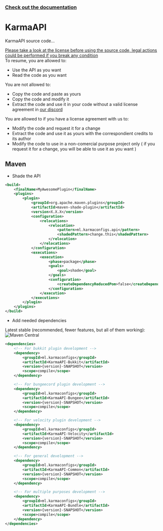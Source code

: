 ### [Check out the documentation](https://docs.karmadev.es/)



# KarmaAPI

KarmaAPI source code...

[Please take a look at the license before using the source code, legal actions could be performed if you break any condition](https://karmadev.es/license/)<br>
To resume, you are allowed to:

- Use the API as you want
- Read the code as you want

You are not allowed to:

- Copy the code and paste as yours
- Copy the code and modify it
- Extract the code and use it in your code without a valid license agreement
  in [our discord](https://discord.com/invite/jRFfsdxnJR)

You are allowed to if you have a license agreement with us to:

- Modify the code and request it for a change
- Extract the code and use it as yours with the correspondient credits to its author
- Modify the code to use in a non-comercial purpose project only ( if you request it for a change, you will be able to
  use it as you want )

## Maven

- Shade the API

```xml
<build>
    <finalName>MyAwesomePlugin</finalName>
    <plugins>
        <plugin>
            <groupId>org.apache.maven.plugins</groupId>
            <artifactId>maven-shade-plugin</artifactId>
            <version>X.X.X</version>
            <configuration>
                <relocations>
                    <relocation>
                        <pattern>ml.karmaconfigs.api</pattern>
                        <shadedPattern>change.this</shadedPattern>
                    </relocation>
                </relocations>
            </configuration>
            <executions>
                <execution>
                    <phase>package</phase>
                    <goals>
                        <goal>shade</goal>
                    </goals>
                    <configuration>
                        <createDependencyReducedPom>false</createDependencyReducedPom>
                    </configuration>
                </execution>
            </executions>
        </plugin>
    </plugins>
</build>
```

- Add needed dependencies

Latest stable (recommended, fewer features, but all of them
working): ![Maven Central](https://maven-badges.herokuapp.com/maven-central/ml.karmaconfigs/KarmaAPI/badge.svg?version&style=flat-square)<br>

```xml
<dependencies>
    <!-- For bukkit plugin development -->
    <dependency>
        <groupId>ml.karmaconfigs</groupId>
        <artifactId>KarmaAPI-Bukkit</artifactId>
        <version>{version}-SNAPSHOT</version>
        <scope>compile</scope>
    </dependency>

    <!-- For bungeecord plugin development -->
    <dependency>
        <groupId>ml.karmaconfigs</groupId>
        <artifactId>KarmaAPI-Bungee</artifactId>
        <version>{version}-SNAPSHOT</version>
        <scope>compile</scope>
    </dependency>

    <!-- For velocity plugin development -->
    <dependency>
        <groupId>ml.karmaconfigs</groupId>
        <artifactId>KarmaAPI-Velocity</artifactId>
        <version>{version}-SNAPSHOT</version>
        <scope>compile</scope>
    </dependency>

    <!-- For general development -->
    <dependency>
        <groupId>ml.karmaconfigs</groupId>
        <artifactId>KarmaAPI-Common</artifactId>
        <version>{version}-SNAPSHOT</version>
        <scope>compile</scope>
    </dependency>

    <!-- For multiple purposes development -->
    <dependency>
        <groupId>ml.karmaconfigs</groupId>
        <artifactId>KarmaAPI-Bundle</artifactId>
        <version>{version}-SNAPSHOT</version>
        <scope>compile</scope>
    </dependency>
</dependencies>
```

